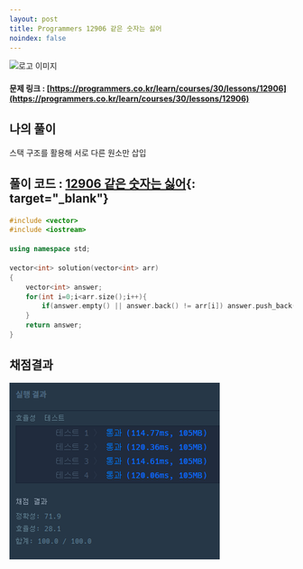 ```yaml
---
layout: post
title: Programmers 12906 같은 숫자는 싫어
noindex: false
---
```

![로고 이미지](https://s3.ap-northeast-2.amazonaws.com/grepp-cloudfront/programmers_imgs/design/logo.jpg)

#### 문제 링크 : [https://programmers.co.kr/learn/courses/30/lessons/12906](https://programmers.co.kr/learn/courses/30/lessons/12906)


## 나의 풀이
스택 구조를 활용해 서로 다른 원소만 삽입           

## 풀이 코드 : [12906 같은 숫자는 싫어](https://github.com/sun-pyo/algorithm/blob/main/programmers/12906.cpp){: target="_blank"}

```c++
#include <vector>
#include <iostream>

using namespace std;

vector<int> solution(vector<int> arr) 
{
    vector<int> answer;
    for(int i=0;i<arr.size();i++){
        if(answer.empty() || answer.back() != arr[i]) answer.push_back(arr[i]);
    }
    return answer;
}
```


## 채점결과

![42586](\algorithm\img\programmers_12906.PNG)
